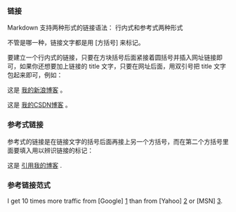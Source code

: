 ### 链接

Markdown 支持两种形式的链接语法： 行内式和参考式两种形式

不管是哪一种，链接文字都是用 [方括号] 来标记。

要建立一个行内式的链接，只要在方块括号后面紧接着圆括号并插入网址链接即可，如果你还想要加上链接的 title 文字，只要在网址后面，用双引号把 title 文字包起来即可，例如：

这是 [我的新浪博客](http://blog.sina.com.cn/endlch "Title") 。

这是 [我的CSDN博客](http://blog.csdn.net/endlch) 。


### 参考式链接

参考式的链接是在链接文字的括号后面再接上另一个方括号，而在第二个方括号里面要填入用以辨识链接的标记：

这是 [引用我的博客][id] .

[id]: http://blog.sina.com.cn/endlch  "Optional Title Here"

### 参考链接范式

I get 10 times more traffic from [Google] [1] than from
[Yahoo] [2] or [MSN] [3].

  [1]: http://google.com/        "Google"
  [2]: http://search.yahoo.com/  "Yahoo Search"
  [3]: http://search.msn.com/    "MSN Search"
